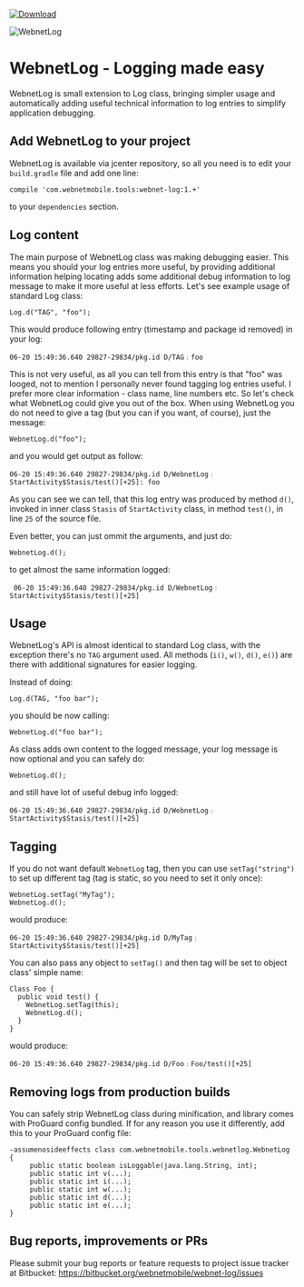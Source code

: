 [ ![Download](https://api.bintray.com/packages/webnetmobile/maven/webnet-log/images/download.svg) ](https://bintray.com/webnetmobile/maven/webnet-log/_latestVersion)

![WebnetLog](https://bytebucket.org/webnetmobile/webnetlog/raw/master/PROJECT/webnet-log-200.png)

WebnetLog - Logging made easy
=============================
 WebnetLog is small extension to Log class, bringing simpler usage and automatically adding
 useful technical information to log entries to simplify application debugging.

Add WebnetLog to your project
-----------------------------
 WebnetLog is available via jcenter repository, so all you need is to edit your `build.gradle` file
 and add one line:

    compile 'com.webnetmobile.tools:webnet-log:1.+'

 to your `dependencies` section.

Log content
-----------
 The main purpose of WebnetLog class was making debugging easier. This means you should your log entries
 more useful, by providing additional information helping locating adds some additional debug information
 to log message to make it more useful at less efforts. Let's see example usage of standard Log class:

    Log.d("TAG", "foo");

 This would produce following entry (timestamp and package id removed) in your log:

    06-20 15:49:36.640 29827-29834/pkg.id D/TAG﹕foo

 This is not very useful, as all you can tell from this entry is that "foo" was looged, not to mention
 I personally never found tagging log entries useful. I prefer more clear information - class name,
 line numbers etc. So let's check what WebnetLog could give you out of the box. When using WebnetLog
 you do not need to give a tag (but you can if you want, of course), just the message:

    WebnetLog.d("foo");

 and you would get output as follow:

    06-20 15:49:36.640 29827-29834/pkg.id D/WebnetLog﹕StartActivity$Stasis/test()[+25]: foo

 As you can see we can tell, that this log entry was produced by method `d()`, invoked in inner class
 `Stasis` of `StartActivity` class, in method `test()`, in line `25` of the source file.

 Even better, you can just ommit the arguments, and just do:

    WebnetLog.d();

 to get almost the same information logged:

     06-20 15:49:36.640 29827-29834/pkg.id D/WebnetLog﹕StartActivity$Stasis/test()[+25]


Usage
-----
 WebnetLog's API is almost identical to standard Log class, with the exception there's no `TAG`
 argument used. All methods (`i()`, `w()`, `d()`, `e()`) are there with additional signatures for
 easier logging.

 Instead of doing:

    Log.d(TAG, "foo bar");

 you should be now calling:

    WebnetLog.d("foo bar");

 As class adds own content to the logged message, your log message is now optional and you can safely do:

    WebnetLog.d();

 and still have lot of useful debug info logged:

    06-20 15:49:36.640 29827-29834/pkg.id D/WebnetLog﹕StartActivity$Stasis/test()[+25]


Tagging
-------
 If you do not want default `WebnetLog` tag, then you can use `setTag("string")`
 to set up different tag (tag is static, so you need to set it only once):

    WebnetLog.setTag("MyTag");
    WebnetLog.d();

 would produce:

    06-20 15:49:36.640 29827-29834/pkg.id D/MyTag﹕StartActivity$Stasis/test()[+25]

 You can also pass any object to `setTag()` and then tag will be set to object class'
 simple name:

    Class Foo {
      public void test() {
        WebnetLog.setTag(this);
        WebnetLog.d();
      }
    }

would produce:

    06-20 15:49:36.640 29827-29834/pkg.id D/Foo﹕Foo/test()[+25]


Removing logs from production builds
------------------------------------
 You can safely strip WebnetLog class during minification, and library comes with ProGuard config
 bundled. If for any reason you use it differently, add this to your ProGuard config file:

    -assumenosideeffects class com.webnetmobile.tools.webnetlog.WebnetLog {
         public static boolean isLoggable(java.lang.String, int);
         public static int v(...);
         public static int i(...);
         public static int w(...);
         public static int d(...);
         public static int e(...);
    }


Bug reports, improvements or PRs
--------------------------------
 Please submit your bug reports or feature requests to project issue tracker at Bitbucket:
 https://bitbucket.org/webnetmobile/webnet-log/issues